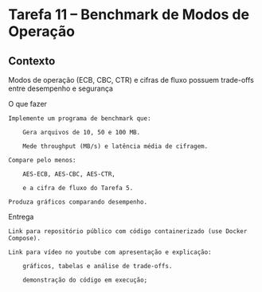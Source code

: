 # Tarefa 11 – Benchmark de Modos de Operação

## Contexto

Modos de operação (ECB, CBC, CTR) e cifras de fluxo possuem trade-offs entre desempenho e segurança

O que fazer

    Implemente um programa de benchmark que:

        Gera arquivos de 10, 50 e 100 MB.

        Mede throughput (MB/s) e latência média de cifragem.

    Compare pelo menos:

        AES-ECB, AES-CBC, AES-CTR,

        e a cifra de fluxo do Tarefa 5.

    Produza gráficos comparando desempenho.

Entrega

    Link para repositório público com código containerizado (use Docker Compose).

    Link para vídeo no youtube com apresentação e explicação:

        gráficos, tabelas e análise de trade-offs.

        demonstração do código em execução;
